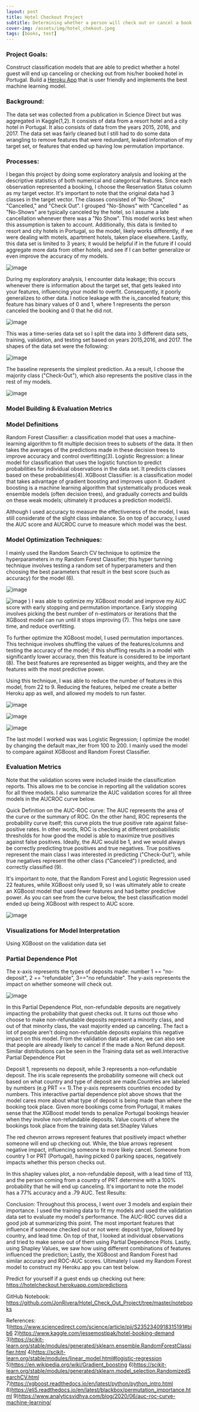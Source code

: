 ```yaml
---
layout: post
title: Hotel Checkout Project
subtitle: Determining whether a person will check out or cancel a book in a hotel in Portugal
cover-img: /assets/img/hotel_chekout.jpeg
tags: [books, test]
---
```


### Project Goals:
Construct classification models that are able to predict whether a hotel guest will end up canceling or checking out from his/her booked hotel in Portugal.
Build a [Heroku App](https://hotelcheckout.herokuapp.com) that is user friendly and implements the best machine learning model.

### Background:
The data set was collected from a publication in Science Direct but was aggregated in Kaggle(1,2). It consists of data from a resort hotel and a city hotel in Portugal. It also consists of data from the years 2015, 2016, and 2017. The data set was fairly cleaned but I still had to do some data wrangling to remove features that were redundant, leaked information of my target set, or features that ended up having low permutation importance.

### Processes:
I began this project by doing some exploratory analysis and looking at the descriptive statistics of both numerical and categorical features. Since each observation represented a booking, I choose the Reservation Status column as my target vector. It's important to note that the original data had 3 classes in the target vector. The classes consisted of 'No-Show," "Cancelled," and "Check Out". I grouped "No-Shows" with "Cancelled " as "No-Shows" are typically canceled by the hotel, so I assume a late cancellation whenever there was a "No Show". This model works best when this assumption is taken to account. Additionally, this data is limited to resort and city hotels in Portugal, so the model, likely works differently, if we were dealing with motels, apartment hotels, taken place elsewhere. Lastly, this data set is limited to 3 years; it would be helpful if in the future if I could aggregate more data from other hotels, and see if I can better generalize or even improve the accuracy of my models.

![image](/assets/img/hotel_project_photos/bar_graph.png)




During my exploratory analysis, I encounter data leakage; this occurs whenever there is information about the target set, that gets leaked into your features, influencing your model to overfit. Consequently, it poorly generalizes to other data. I notice leakage with the is_canceled feature; this feature has binary values of 0 and 1, where 1 represents the person canceled the booking and 0 that he did not.

![image](/assets/img/hotel_project_photos/wrangle_data.png)

This was a time-series data set so I split the data into 3 different data sets, training, validation, and testing set based on years 2015,2016, and 2017. The shapes of the data set were the following:

![image](/assets/img/hotel_project_photos/shape_of_train.png)   


The baseline represents the simplest prediction. As a result, I choose the majority class ("Check-Out"), which also represents the positive class in the rest of my models.

![image](/assets/img/hotel_project_photos/baseline.png)



### Model Building & Evaluation Metrics

### Model Definitions
Random Forest Classifier: a classification model that uses a machine-learning algorithm to fit multiple decision trees to subsets of the data. It then takes the averages of the predictions made in these decision trees to improve accuracy and control overfitting(3).
Logistic Regression: a linear model for classification that uses the logistic function to predict probabilities for individual observations in the data set. It predicts classes based on these probabilities(4).
XGBoost Classifier: is a classification model that takes advantage of gradient boosting and improves upon it. Gradient boosting is a machine learning algorithm that systematically produces weak ensemble models (often decision trees), and gradually corrects and builds on these weak models; ultimately it produces a prediction model(5).

Although I used accuracy to measure the effectiveness of the model, I was still considerate of the slight class imbalance. So on top of accuracy, I used the AUC score and AUCROC curve to measure which model was the best.

### Model Optimization Techniques:
I mainly used the Random Search CV technique to optimize the hyperparameters in my Random Forest Classifier; this hyper tunning technique involves testing a random set of hyperparameters and then choosing the best parameters that result in the best score (such as accuracy) for the model (6).

![image](/assets/img/hotel_project_photos/model0_randomforest.png)

![image](/assets/img/hotel_project_photos/randomforestclassification.png)
)
I was able to optimize my XGBoost model and improve my AUC score with early stopping and permutation importance. Early stopping involves picking the best number of n-estimators or iterations that the XGBoost model can run until it stops improving (7). This helps one save time, and reduce overfitting.

To further optimize the XGBoost model, I used permutation importances. This technique involves shuffling the values of the features/columns and testing the accuracy of the model; if this shuffling results in a model with significantly lower accuracy, then this feature is considered to be important (8). The best features are represented as bigger weights, and they are the features with the most predictive power.

Using this technique, I was able to reduce the number of features in this model, from 22 to 9. Reducing the features, helped me create a better Heroku app as well, and allowed my models to run faster.

![image](/assets/img/hotel_project_photos/model1.png)

![image](/assets/img/hotel_project_photos/xgboost_permutation_importances.png)

![image](/assets/img/hotel_project_photos/classification_xgboost_report.png)

The last model I worked was was Logistic Regression; I optimize the model by changing the default max_iter from 100 to 200. I mainly used the model to compare against XGBoost and Random Forest Classifier.

### Evaluation Metrics
Note that the validation scores were included inside the classification reports. This allows me to be concise in reporting all the validation scores for all three models. I also summarize the AUC validation scores for all three models in the AUCROC curve below.

Quick Definition on the AUC-ROC curve: The AUC represents the area of the curve or the summary of ROC. On the other hand, ROC represents the probability curve itself; this curve plots the true positive rate against false-positive rates. In other words, ROC is checking at different probabilistic thresholds for how good the model is able to maximize true positives against false positives. Ideally, the AUC would be 1, and we would always be correctly predicting true positives and true negatives. True positives represent the main class I was interested in predicting ("Check-Out"), while true negatives represent the other class ("Canceled") I predicted, and correctly classified (9).

It's important to note, that the Random Forest and Logistic Regression used 22 features, while XGBoost only used 9, so I was ultimately able to create an XGBoost model that used fewer features and had better predictive power. As you can see from the curve below, the best classification model ended up being XGBoost with respect to AUC score.

![image](/assets/img/roc_for_all_models_validation_set.png)

### Visualizations for Model Interpretation
Using XGBoost on the validation data set

### Partial Dependence Plot
The x-axis represents the types of deposits made: number 1 == "no-deposit", 2 == "refundable", 3=="no refundable". The y-axis represents the impact on whether someone will check out.

![image](/assets/img/pdp_xgboost.png)

In this Partial Dependence Plot, non-refundable deposits are negatively impacting the probability that guest checks out. It turns out those who choose to make non-refundable deposits represent a minority class, and out of that minority class, the vast majority ended up canceling. The fact a lot of people aren't doing non-refundable deposits explains this negative impact on this model.
From the validation data set alone, we can also see that people are already likely to cancel if the made a Non Refund deposit. Similar distributions can be seen in the Training data set as well.Interactive Partial Dependence Plot

Deposit 1, represents no deposit, while 3 represents a non-refundable deposit. The iris scale represents the probability someone will check out based on what country and type of deposit are made.Countries are labeled by numbers (e.g PRT == 1).The y-axis represents countries encoded by numbers. This interactive partial dependence plot above shows that the model cares more about what type of deposit is being made than where the booking took place. Given more bookings come from Portugal, it makes sense that the XGBoost model tends to penalize Portugal bookings heavier when they involve non-refundable deposits.
Value counts of where the bookings took place from the training data set.Shapley Values

The red chevron arrows represent features that positively impact whether someone will end up checking out. While, the blue arrows represent negative impact, influencing someone to more likely cancel. Someone from country 1 or PRT (Portugal), having picked 0 parking spaces, negatively impacts whether this person checks out.

In this shapley values plot, a non-refundable deposit, with a lead time of 113, and the person coming from a country of PRT determine with a 100% probability that he will end up canceling. It's important to note the model has a 77% accuracy and a .79 AUC.
Test Results:

Conclusion:
Throughout this process, I went over 3 models and explain their importance. I used the training data to fit my models and used the validation data set to evaluate my model's performance. The AUC-ROC curves did a good job at summarizing this point.
The most important features that influence if someone checked out or not were: deposit type, followed by country, and lead time. On top of that, I looked at individual observations and tried to make sense out of them using Partial Dependence Plots. Lastly, using Shapley Values, we saw how using different combinations of features influenced the prediction;
Lastly, the XGBoost and Random Forest had similar accuracy and ROC-AUC scores. Ultimately I used my Random Forest model to construct my Heroku app you can test below.

Predict for yourself if a guest ends up checking out here:
https://hotelcheckout.herokuapp.com/predictions

GitHub Notebook:
https://github.com/JonRivera/Hotel_Check_Out_Project/tree/master/notebooks

References:
1)https://www.sciencedirect.com/science/article/pii/S2352340918315191#bib6
2)https://www.kaggle.com/jessemostipak/hotel-booking-demand
3)https://scikit-learn.org/stable/modules/generated/sklearn.ensemble.RandomForestClassifier.html
4)https://scikit-learn.org/stable/modules/linear_model.html#logistic-regression
5)https://en.wikipedia.org/wiki/Gradient_boosting
6)https://scikit-learn.org/stable/modules/generated/sklearn.model_selection.RandomizedSearchCV.html
7)https://xgboost.readthedocs.io/en/latest/python/python_intro.html
8)https://eli5.readthedocs.io/en/latest/blackbox/permutation_importance.html
9)https://www.analyticsvidhya.com/blog/2020/06/auc-roc-curve-machine-learning/
